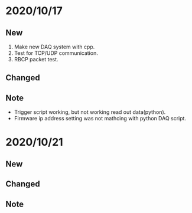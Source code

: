 # 2020/10/17

## New

1. Make new DAQ system with cpp.
2. Test for TCP/UDP communication.
3. RBCP packet test.

## Changed

## Note

- Trigger script working, but not working read out data(python).
- Firmware ip address setting was not mathcing with python DAQ script.

# 2020/10/21

## New

## Changed

## Note
